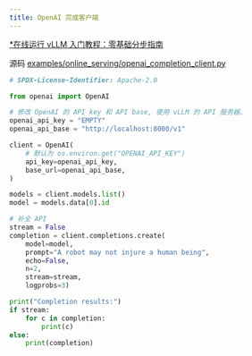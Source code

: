 ```yaml
---
title: OpenAI 完成客户端
---
```


[\*在线运行 vLLM 入门教程：零基础分步指南](https://openbayes.com/console/public/tutorials/rXxb5fZFr29?utm_source=vLLM-CNdoc&utm_medium=vLLM-CNdoc-V1&utm_campaign=vLLM-CNdoc-V1-25ap)

源码 [examples/online_serving/openai_completion_client.py](https://github.com/vllm-project/vllm/blob/main/examples/online_serving/openai_completion_client.py)

```python
# SPDX-License-Identifier: Apache-2.0

from openai import OpenAI

# 修改 OpenAI 的 API key 和 API base, 使用 vLLM 的 API 服务器。
openai_api_key = "EMPTY"
openai_api_base = "http://localhost:8000/v1"

client = OpenAI(
    # 默认为 os.environ.get("OPENAI_API_KEY")
    api_key=openai_api_key,
    base_url=openai_api_base,
)

models = client.models.list()
model = models.data[0].id

# 补全 API
stream = False
completion = client.completions.create(
    model=model,
    prompt="A robot may not injure a human being",
    echo=False,
    n=2,
    stream=stream,
    logprobs=3)

print("Completion results:")
if stream:
    for c in completion:
        print(c)
else:
    print(completion)

```
